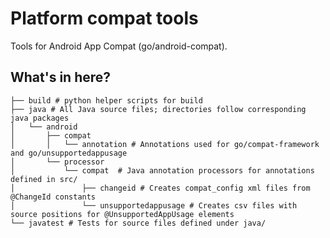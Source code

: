 # Platform compat tools

Tools for Android App Compat (go/android-compat).

## What's in here?

<!--
# Get the dir structure:
$ tree -F --dirsfirst -d --prune  tools/platform-compat/
-->

```
├── build # python helper scripts for build
├── java # All Java source files; directories follow corresponding java packages
│   └── android
│       ├── compat
│       │   └── annotation # Annotations used for go/compat-framework and go/unsupportedappusage
│       └── processor
│           └── compat  # Java annotation processors for annotations defined in src/
│               ├── changeid # Creates compat_config xml files from @ChangeId constants
│               └── unsupportedappusage # Creates csv files with source positions for @UnsupportedAppUsage elements
└── javatest # Tests for source files defined under java/
```
